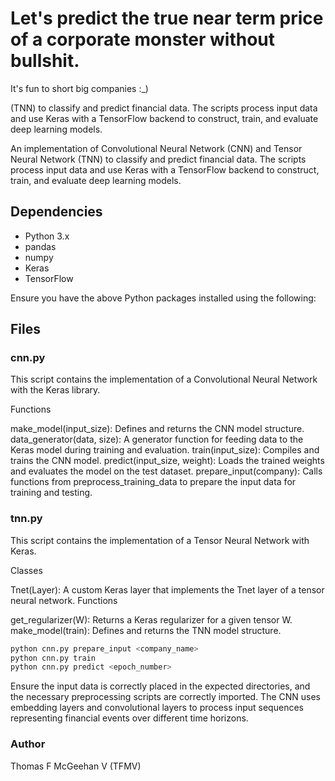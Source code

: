 # Let's predict the true near term price of a corporate monster without bullshit.

It's fun to short big companies :_)

(TNN) to classify and predict financial data. The scripts process input data and use Keras with a TensorFlow backend to construct, train, and evaluate deep learning models.

An implementation of Convolutional Neural Network (CNN) and Tensor Neural Network (TNN) to classify and predict financial data. The scripts process input data and use Keras with a TensorFlow backend to construct, train, and evaluate deep learning models.

## Dependencies

- Python 3.x
- pandas
- numpy
- Keras
- TensorFlow

Ensure you have the above Python packages installed using the following:

## Files

### cnn.py

This script contains the implementation of a Convolutional Neural Network with the Keras library.

Functions

make_model(input_size): Defines and returns the CNN model structure.
data_generator(data, size): A generator function for feeding data to the Keras model during training and evaluation.
train(input_size): Compiles and trains the CNN model.
predict(input_size, weight): Loads the trained weights and evaluates the model on the test dataset.
prepare_input(company): Calls functions from preprocess_training_data to prepare the input data for training and testing.

### tnn.py

This script contains the implementation of a Tensor Neural Network with Keras.

Classes

Tnet(Layer): A custom Keras layer that implements the Tnet layer of a tensor neural network.
Functions

get_regularizer(W): Returns a Keras regularizer for a given tensor W.
make_model(train): Defines and returns the TNN model structure.

``` bash
python cnn.py prepare_input <company_name>
python cnn.py train
python cnn.py predict <epoch_number>
```

Ensure the input data is correctly placed in the expected directories, and the necessary preprocessing scripts are correctly imported.
The CNN uses embedding layers and convolutional layers to process input sequences representing financial events over different time horizons.

### Author

Thomas F McGeehan V (TFMV)
